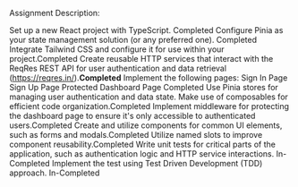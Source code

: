 Assignment Description:

Set up a new React project with TypeScript. Completed
Configure Pinia as your state management solution (or any preferred one). Completed
Integrate Tailwind CSS and configure it for use within your project.Completed
Create reusable HTTP services that interact with the ReqRes REST API for user authentication and data retrieval (https://reqres.in/).**Completed**
Implement the following pages:
Sign In Page
Sign Up Page
Protected Dashboard Page Completed
Use Pinia stores for managing user authentication and data state. Make use of composables for efficient code organization.Completed
Implement middleware for protecting the dashboard page to ensure it's only accessible to authenticated users.Completed
Create and utilize components for common UI elements, such as forms and modals.Completed
Utilize named slots to improve component reusability.Completed
Write unit tests for critical parts of the application, such as authentication logic and HTTP service interactions. In-Completed
Implement the test using Test Driven Development (TDD) approach. In-Completed
